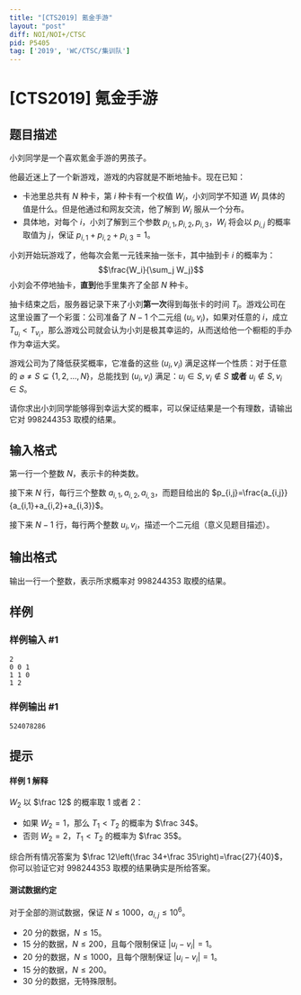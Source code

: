 ```yaml
---
title: "[CTS2019] 氪金手游"
layout: "post"
diff: NOI/NOI+/CTSC
pid: P5405
tag: ['2019', 'WC/CTSC/集训队']
---
```

# [CTS2019] 氪金手游
## 题目描述

小刘同学是一个喜欢氪金手游的男孩子。

他最近迷上了一个新游戏，游戏的内容就是不断地抽卡。现在已知：
- 卡池里总共有 $N$ 种卡，第 $i$ 种卡有一个权值 $W_i$，小刘同学不知道 $W_i$ 具体的值是什么。但是他通过和网友交流，他了解到 $W_i$ 服从一个分布。
- 具体地，对每个 $i$，小刘了解到三个参数 $p_{i,1},p_{i,2},p_{i,3}$，$W_i$ 将会以 $p_{i,j}$ 的概率取值为 $j$，保证 $p_{i,1}+p_{i,2}+p_{i,3}=1$。

小刘开始玩游戏了，他每次会氪一元钱来抽一张卡，其中抽到卡 $i$ 的概率为：
$$\frac{W_i}{\sum_j W_j}$$
小刘会不停地抽卡，**直到**他手里集齐了全部 $N$ 种卡。

抽卡结束之后，服务器记录下来了小刘**第一次**得到每张卡的时间 $T_i$。游戏公司在这里设置了一个彩蛋：公司准备了 $N-1$ 个二元组 $(u_i,v_i)$，如果对任意的 $i$，成立 $T_{u_i}<T_{v_i}$，那么游戏公司就会认为小刘是极其幸运的，从而送给他一个橱柜的手办作为幸运大奖。

游戏公司为了降低获奖概率，它准备的这些 $(u_i,v_i)$ 满足这样一个性质：对于任意的 $\varnothing\ne S\subsetneq\{1,2,\ldots,N\}$，总能找到 $(u_i,v_i)$ 满足：$u_i\in S,v_i\notin S$ **或者** $u_i\notin S,v_i\in S$。

请你求出小刘同学能够得到幸运大奖的概率，可以保证结果是一个有理数，请输出它对 $998244353$ 取模的结果。
## 输入格式

第一行一个整数 $N$，表示卡的种类数。

接下来 $N$ 行，每行三个整数 $a_{i,1},a_{i,2},a_{i,3}$，而题目给出的 $p_{i,j}=\frac{a_{i,j}}{a_{i,1}+a_{i,2}+a_{i,3}}$。

接下来 $N-1$ 行，每行两个整数 $u_i,v_i$，描述一个二元组（意义见题目描述）。
## 输出格式

输出一行一个整数，表示所求概率对 $998244353$ 取模的结果。
## 样例

### 样例输入 #1
```
2
0 0 1
1 1 0
1 2
```
### 样例输出 #1
```
524078286
```
## 提示

#### 样例 1 解释
$W_2$ 以 $\frac 12$ 的概率取 $1$ 或者 $2$：
- 如果 $W_2=1$，那么 $T_1<T_2$ 的概率为 $\frac 34$。
- 否则 $W_2=2$，$T_1<T_2$ 的概率为 $\frac 35$。

综合所有情况答案为 $\frac 12\left(\frac 34+\frac 35\right)=\frac{27}{40}$，你可以验证它对 $998244353$ 取模的结果确实是所给答案。

#### 测试数据约定
对于全部的测试数据，保证 $N\le 1000$，$a_{i,j}\le 10^6$。

- $20$ 分的数据，$N\le 15$。
- $15$ 分的数据，$N\le 200$，且每个限制保证 $|u_i−v_i|=1$。
- $20$ 分的数据，$N\le 1000$，且每个限制保证 $|u_i−v_i|=1$。
- $15$ 分的数据，$N\le 200$。
- $30$ 分的数据，无特殊限制。
